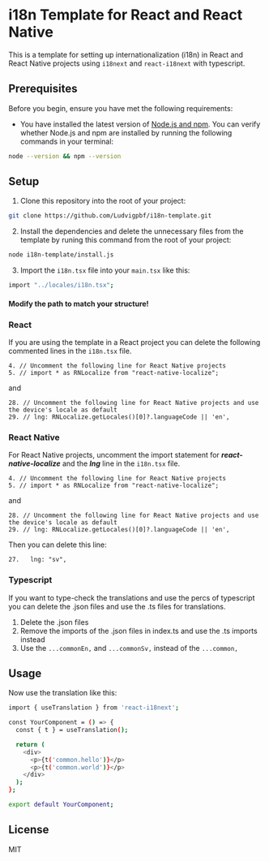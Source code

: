 # i18n Template for React and React Native

This is a template for setting up internationalization (i18n) in React and React Native projects using `i18next` and `react-i18next` with typescript.

## Prerequisites

Before you begin, ensure you have met the following requirements:

- You have installed the latest version of [Node.js and npm](https://nodejs.org/en/download/). You can verify whether Node.js and npm are installed by running the following commands in your terminal:

```bash
node --version && npm --version
```

## Setup

1. Clone this repository into the root of your project:

```bash
git clone https://github.com/Ludvigpbf/i18n-template.git
```

2. Install the dependencies and delete the unnecessary files from the template by runing this command from the root of your project:

```bash
node i18n-template/install.js
```
3. Import the `i18n.tsx` file into your `main.tsx` like this:

```bash
import "../locales/i18n.tsx";
```
#### Modify the path to match your structure!

### React

If you are using the template in a React project you can delete the following commented lines in the `i18n.tsx` file.

```
4. // Uncomment the following line for React Native projects
5. // import * as RNLocalize from "react-native-localize";
```

and

```
28. // Uncomment the following line for React Native projects and use the device's locale as default
29. // lng: RNLocalize.getLocales()[0]?.languageCode || 'en',
```

### React Native

For React Native projects, uncomment the import statement for ***react-native-localize*** and the ***lng*** line in the `i18n.tsx` file.

```
4. // Uncomment the following line for React Native projects
5. // import * as RNLocalize from "react-native-localize";
```

and

```
28. // Uncomment the following line for React Native projects and use the device's locale as default
29. // lng: RNLocalize.getLocales()[0]?.languageCode || 'en',
```

Then you can delete this line:

```
27.   lng: "sv",
```

### Typescript

If you want to type-check the translations and use the percs of typescript you can delete the .json files and use the .ts files for translations.

1.  Delete the .json files
2.  Remove the imports of the .json files in index.ts and use the .ts imports instead
3.  Use the `...commonEn,` and `...commonSv,` instead of the `...common,`

## Usage

Now use the translation like this:

```bash
import { useTranslation } from 'react-i18next';

const YourComponent = () => {
  const { t } = useTranslation();

  return (
    <div>
      <p>{t('common.hello')}</p>
      <p>{t('common.world')}</p>
    </div>
  );
};

export default YourComponent;
```

## License

MIT
